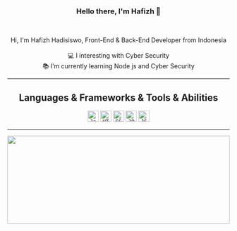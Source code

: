 <h3 align="center">Hello there, I'm Hafizh 👋</h3>

<br>
<p align="center">
  Hi, I'm Hafizh Hadisiswo, Front-End  & Back-End Developer from Indonesia 
  <br>
  <br>
  💻 I interesting with Cyber Security
  <br>
  📚 I’m currently learning Node js and Cyber Security 
 
</p>

<hr>

<h2 align="center">Languages & Frameworks & Tools & Abilities</h2>

<p align="center">
  <code><img title="Javascript" height="25" src="https://github.com/Hafizh-hs/Hafizh-hs/blob/master/images/javascript.svg"></code>
  <code><img title="HTML5" height="25" src="https://github.com/Hafizh-hs/Hafizh-hs/blob/master/images/html5.svg"></code>
  <code><img title="CSS" height="25" src="https://github.com/Hafizh-hs/Hafizh-hs/blob/master/images/css.svg"></code>
  <code><img title="JQuery" height="25" src="https://github.com/Hafizh-hs/Hafizh-hs/blob/master/images/jquery.svg"></code>
  <code><img title="JSON" height="25" src="https://github.com/Hafizh-hs/Hafizh-hs/blob/master/images/json.svg"></code>
</p>

<hr>

<a href="https://github.com/anuraghazra/github-readme-stats" title="Go to Source"><img width="100%" height="200" src="https://github-readme-stats.vercel.app/api?username=Hafizh-hs&show_icons=true&theme=gotham"></a>
